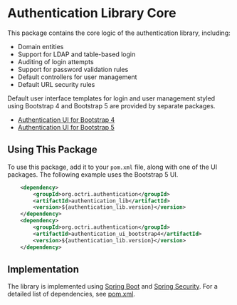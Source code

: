 # Authentication Library Core

This package contains the core logic of the authentication library, including:

* Domain entities
* Support for LDAP and table-based login
* Auditing of login attempts
* Support for password validation rules
* Default controllers for user management
* Default URL security rules

Default user interface templates for login and user management styled using Bootstrap 4 and Bootstrap 5 are provided by separate packages.

* [Authentication UI for Bootstrap 4](../authentication_ui_bootstrap4/)
* [Authentication UI for Bootstrap 5](../authentication_ui_bootstrap5/)

## Using This Package

To use this package, add it to your `pom.xml` file, along with one of the UI packages. The following example uses the Bootstrap 5 UI.

```xml
	<dependency>
		<groupId>org.octri.authentication</groupId>
		<artifactId>authentication_lib</artifactId>
		<version>${authentication_lib.version}</version>
	</dependency>
	<dependency>
		<groupId>org.octri.authentication</groupId>
		<artifactId>authentication_ui_bootstrap4</artifactId>
		<version>${authentication_lib.version}</version>
	</dependency>
```

## Implementation

The library is implemented using [Spring Boot](https://spring.io/projects/spring-boot) and [Spring Security](https://spring.io/projects/spring-security). For a detailed list of dependencies, see [pom.xml](./pom.xml).
